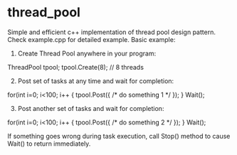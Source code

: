 # thread_pool

Simple and efficient c++ implementation of thread pool design pattern.
Check example.cpp for detailed example.
Basic example:

1. Create Thread Pool anywhere in your program:

ThreadPool tpool;
tpool.Create(8); // 8 threads

2. Post set of tasks at any time and wait for completion:

for(int i=0; i<100; i++
{
   tpool.Post([](){ /* do something 1 */ });
}
Wait();

3. Post another set of tasks and wait for completion:

for(int i=0; i<100; i++
{
   tpool.Post([](){ /* do something 2 */ });
}
Wait();

If something goes wrong during task execution, call Stop() method to cause Wait() to return immediately. 
